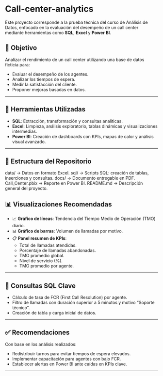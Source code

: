 # Call-center-analytics
Este proyecto corresponde a la prueba técnica del curso de Análisis de Datos, enfocado en la evaluación del desempeño de un call center mediante herramientas como **SQL**, **Excel** y **Power BI**.

## 📌 Objetivo

Analizar el rendimiento de un call center utilizando una base de datos ficticia para:
- Evaluar el desempeño de los agentes.
- Analizar los tiempos de espera.
- Medir la satisfacción del cliente.
- Proponer mejoras basadas en datos.

---

## 🧰 Herramientas Utilizadas
- **SQL**: Extracción, transformación y consultas analíticas.
- **Excel**: Limpieza, análisis exploratorio, tablas dinámicas y visualizaciones intermedias.
- **Power BI**: Creación de dashboards con KPIs, mapas de calor y análisis visual avanzado.

---

## 📁 Estructura del Repositorio

data/ → Datos en formato Excel.
sql/ → Scripts SQL: creación de tablas, inserciones y consultas.
docs/ → Documento entregable en PDF.
Call_Center.pbix → Reporte en Power BI.
README.md → Descripción general del proyecto.

## 📊 Visualizaciones Recomendadas

- 📈 **Gráfico de líneas**: Tendencia del Tiempo Medio de Operación (TMO) diario.
- 📊 **Gráfico de barras**: Volumen de llamadas por motivo.
- 📋 **Panel resumen de KPIs**:
  - Total de llamadas atendidas.
  - Porcentaje de llamadas abandonadas.
  - TMO promedio global.
  - Nivel de servicio (%).
  - TMO promedio por agente.

---

## 🧮 Consultas SQL Clave

- Cálculo de tasa de FCR (First Call Resolution) por agente.
- Filtro de llamadas con duración superior a 5 minutos y motivo “Soporte técnico”.
- Creación de tabla y carga inicial de datos.

---

## ✅ Recomendaciones

Con base en los análisis realizados:
- Redistribuir turnos para evitar tiempos de espera elevados.
- Implementar capacitación para agentes con bajo FCR.
- Establecer alertas en Power BI ante caídas en KPIs clave.

---
